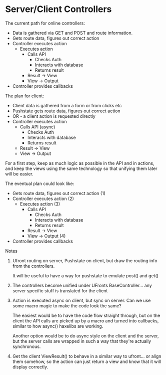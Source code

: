 Server/Client Controllers
=========================

The current path for online controllers:

 * Data is gathered via GET and POST and route information.
 * Gets route data, figures out correct action
 * Controller executes action
 	* Executes action
	 	* Calls API
	 		* Checks Auth
	 		* Interacts with database
	 		* Returns result
	 	* Result -> View
	 	* View -> Output
 * Controller provides callbacks

The plan for client:

 * Client data is gathered from a form or from clicks etc
 * Pushstate gets route data, figures out correct action
 * OR - a client action is requested directly
 * Controller executes action	
 	* Calls API (async)
 		* Checks Auth
 		* Interacts with database
 		* Returns result
 	* Result -> View
 	* View -> Output

For a first step, keep as much logic as possible in the API and in actions, and keep the views using the same technology so that unifying them later will be easier.

The eventual plan could look like:

 * Gets route data, figures out correct action (1)
 * Controller executes action (2)
 	* Executes action (3)
	 	* Calls API
	 		* Checks Auth
	 		* Interacts with database
	 		* Returns result
	 	* Result -> View
	 	* View -> Output (4)
 * Controller provides callbacks

Notes

1. Ufront routing on server, Pushstate on client, but draw the routing info from the controllers.

   It will be useful to have a way for pushstate to emulate post() and get()

2. The controllers become unified under UFronts BaseController... any server specific stuff is translated for the client

3. Action is executed async on client, but sync on server.  Can we use some macro magic to make the code look the same?  
   
   The easiest would be to have the code flow straight through, but on the client the API calls are picked up by a macro 
   and turned into callbacks, similar to how async() haxelibs are working.

   Another option would be to do async style on the client and the server, but the server calls are wrapped in such a way
   that they're actually synchronous.

4. Get the client ViewResult() to behave in a similar way to ufront... or align them somehow, so the action can just return 
   a view and know that it will display correctly.